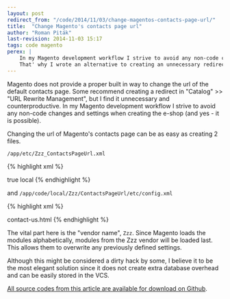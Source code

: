 ```yaml
---
layout: post
redirect_from: "/code/2014/11/03/change-magentos-contacts-page-url/"
title:  "Change Magento's contacts page url"
author: "Roman Piták"
last-revision: 2014-11-03 15:17
tags: code magento
perex: |
    In my Magento development workflow I strive to avoid any non-code changes and settings when creating the e-shop (and yes - it is possible). 
    That' why I wrote an alternative to creating an unnecessary redirect for customizing the contact page url 
---
```


Magento does not provide a proper built in way to change the url of the default
contacts page. Some recommend creating a redirect in "Catalog" >> "URL Rewrite
Management", but I find it unnecessary and counterproductive. In my Magento
development workflow I strive to avoid any non-code changes and settings when 
creating the e-shop (and yes - it is possible). 

Changing the url of Magento's contacts page can be as easy as creating 2 files. 

`/app/etc/Zzz_ContactsPageUrl.xml` 

{% highlight xml %}
<?xml version="1.0" encoding="UTF-8"?>
<config>
    <modules>
        <Zzz_ContactsPageUrl>
            <active>true</active>
            <codePool>local</codePool>
        </Zzz_ContactsPageUrl>
    </modules>
</config>
{% endhighlight %}

and `/app/code/local/Zzz/ContactsPageUrl/etc/config.xml`

{% highlight xml %}
<?xml version="1.0"?>
<config>
    <frontend>
        <routers>
            <contacts>
                <args>
                    <frontName>contact-us.html</frontName>
                </args>
            </contacts>
        </routers>
    </frontend>
</config>
{% endhighlight %}

The vital part here is the "vendor name", `Zzz`. Since Magento loads the 
modules alphabetically, modules from the Zzz vendor will be loaded last. This
allows them to overwrite any previously defined settings. 

Although this might be considered a dirty hack by some, I believe it to be the
most elegant solution since it does not create extra database overhead and can
be easily stored in the VCS. 

[All source codes from this article are available for download on Github](https://github.com/romanpitak/Magento-contacts-page-url).

